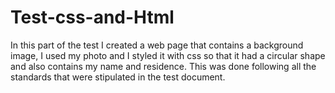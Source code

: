 # Test-css-and-Html
In this part of the test I created a web page that contains a background image, I used my photo and I styled it with css so that it had a circular shape and also contains my name and residence. This was done following all the standards that were stipulated in the test document.
